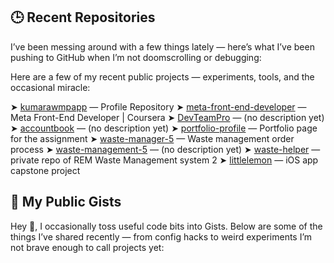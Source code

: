 
## 🕒 Recent Repositories

I’ve been messing around with a few things lately — here’s what I’ve been pushing to GitHub when I’m not doomscrolling or debugging:

<!-- RECENT_REPOS_START -->
Here are a few of my recent public projects — experiments, tools, and the occasional miracle:

➤ [kumarawmpapp](https://github.com/kumarawmpapp/kumarawmpapp) — Profile Repository
➤ [meta-front-end-developer](https://github.com/kumarawmpapp/meta-front-end-developer) — Meta Front-End Developer | Coursera
➤ [DevTeamPro](https://github.com/kumarawmpapp/DevTeamPro) — (no description yet)
➤ [accountbook](https://github.com/kumarawmpapp/accountbook) — (no description yet)
➤ [portfolio-profile](https://github.com/kumarawmpapp/portfolio-profile) — Portfolio page for the assignment
➤ [waste-manager-5](https://github.com/kumarawmpapp/waste-manager-5) — Waste management order process
➤ [waste-management-5](https://github.com/kumarawmpapp/waste-management-5) — (no description yet)
➤ [waste-helper](https://github.com/kumarawmpapp/waste-helper) — private repo of REM Waste Management system 2
➤ [littlelemon](https://github.com/kumarawmpapp/littlelemon) — iOS app capstone project
<!-- RECENT_REPOS_END -->


## 📂 My Public Gists

Hey 👋, I occasionally toss useful code bits into Gists. Below are some of the things I’ve shared recently — from config hacks to weird experiments I’m not brave enough to call projects yet:

<!-- GIST-LIST:START -->
<!-- GIST-LIST:END -->

